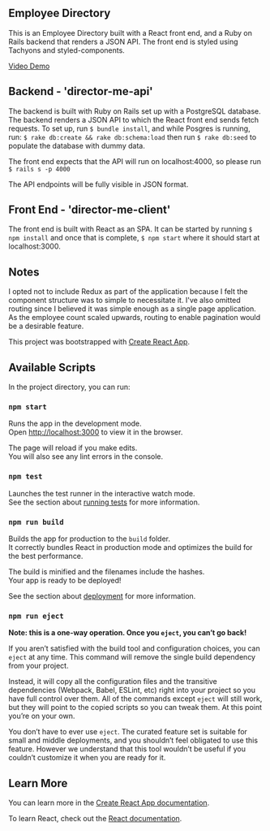 ## Employee Directory

This is an Employee Directory built with a React front end, and a Ruby on Rails backend that renders a JSON API. The front end is styled using Tachyons and styled-components.

[Video Demo](https://youtu.be/NuUiNs8U7ks)

## Backend - 'director-me-api'

The backend is built with Ruby on Rails set up with a PostgreSQL database. The backend renders a JSON API to which the React front end sends fetch requests. To set up, run `$ bundle install`, and while Posgres is running, run:
`$ rake db:create && rake db:schema:load`
then run `$ rake db:seed` to populate the database with dummy data.

The front end expects that the API will run on localhost:4000, so please run
`$ rails s -p 4000`

The API endpoints will be fully visible in JSON format.

## Front End - 'director-me-client'

The front end is built with React as an SPA. It can be started by running `$ npm install` and once that is complete, `$ npm start` where it should start at localhost:3000.

## Notes

I opted not to include Redux as part of the application because I felt the component structure was to simple to necessitate it. I've also omitted routing since I believed it was simple enough as a single page application. As the employee count scaled upwards, routing to enable pagination would be a desirable feature.





This project was bootstrapped with [Create React App](https://github.com/facebook/create-react-app).

## Available Scripts

In the project directory, you can run:

### `npm start`

Runs the app in the development mode.<br>
Open [http://localhost:3000](http://localhost:3000) to view it in the browser.

The page will reload if you make edits.<br>
You will also see any lint errors in the console.

### `npm test`

Launches the test runner in the interactive watch mode.<br>
See the section about [running tests](https://facebook.github.io/create-react-app/docs/running-tests) for more information.

### `npm run build`

Builds the app for production to the `build` folder.<br>
It correctly bundles React in production mode and optimizes the build for the best performance.

The build is minified and the filenames include the hashes.<br>
Your app is ready to be deployed!

See the section about [deployment](https://facebook.github.io/create-react-app/docs/deployment) for more information.

### `npm run eject`

**Note: this is a one-way operation. Once you `eject`, you can’t go back!**

If you aren’t satisfied with the build tool and configuration choices, you can `eject` at any time. This command will remove the single build dependency from your project.

Instead, it will copy all the configuration files and the transitive dependencies (Webpack, Babel, ESLint, etc) right into your project so you have full control over them. All of the commands except `eject` will still work, but they will point to the copied scripts so you can tweak them. At this point you’re on your own.

You don’t have to ever use `eject`. The curated feature set is suitable for small and middle deployments, and you shouldn’t feel obligated to use this feature. However we understand that this tool wouldn’t be useful if you couldn’t customize it when you are ready for it.

## Learn More

You can learn more in the [Create React App documentation](https://facebook.github.io/create-react-app/docs/getting-started).

To learn React, check out the [React documentation](https://reactjs.org/).
